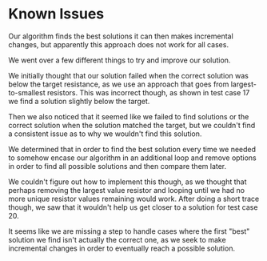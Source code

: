 # Known Issues

Our algorithm finds the best solutions it can then makes incremental changes, but apparently
this approach does not work for all cases.

We went over a few different things to try and improve our solution.

We initially thought that our solution failed when the correct solution was below the target resistance, as we use an approach that goes from largest-to-smallest resistors.
This was incorrect though, as shown in test case 17 we find a solution slightly below the target.

Then we also noticed that it seemed like we failed to find solutions or the correct solution when the solution matched the target, but we couldn't find a consistent issue as to why we wouldn't find this solution.

We determined that in order to find the best solution every time we needed to somehow encase our algorithm in an additional loop and remove options in order to find all possible solutions and then compare them later.

We couldn't figure out how to implement this though, as we thought that perhaps removing the largest value resistor and looping until we had no more unique resistor values remaining would work. After doing a short trace though, we saw that it wouldn't help us get closer to a solution for test case 20.

It seems like we are missing a step to handle cases where the first "best" solution we find isn't actually the correct one, as we seek to make incremental changes in order to eventually reach a possible solution.